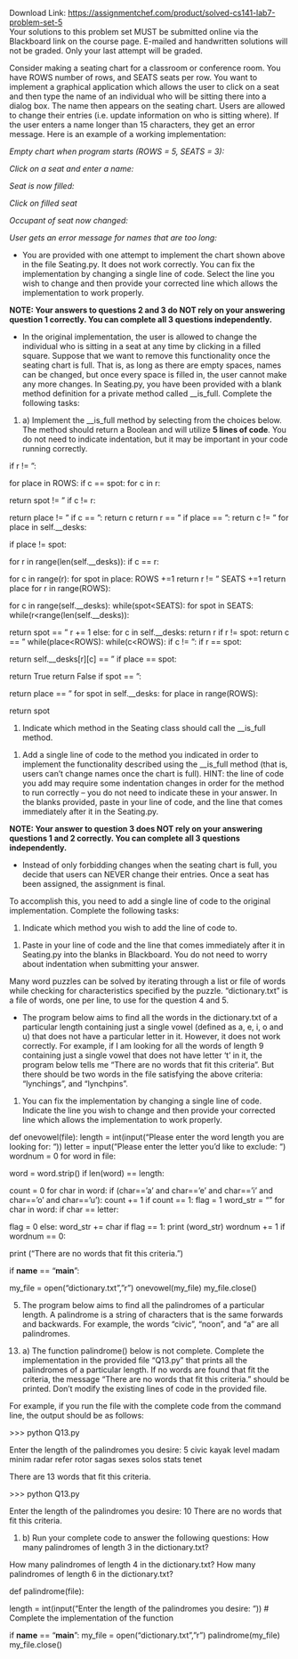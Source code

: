 Download Link: https://assignmentchef.com/product/solved-cs141-lab7-problem-set-5
<br>
Your solutions to this problem set MUST be submitted online via the Blackboard link on the course page. E-mailed and handwritten solutions will not be graded. Only your last attempt will be graded.

Consider making a seating chart for a classroom or conference room. You have ROWS number of rows, and SEATS seats per row. You want to implement a graphical application which allows the user to click on a seat and then type the name of an individual who will be sitting there into a dialog box. The name then appears on the seating chart. Users are allowed to change their entries (i.e. update information on who is sitting where). If the user enters a name longer than 15 characters, they get an error message. Here is an example of a working implementation:

<em>Empty chart when program starts (ROWS = 5, SEATS = 3): </em>




<em>Click on a seat and enter a name: </em>

<em>Seat is now filled: </em>

<em> </em>

<em>Click on filled seat </em>

<em> </em>

<em>Occupant of seat now changed: </em>




<em>User gets an error message for names that are too long: </em>

<em> </em>

<ul>

 <li>You are provided with one attempt to implement the chart shown above in the file Seating.py. It does not work correctly. You can fix the implementation by changing a single line of code. Select the line you wish to change and then provide your corrected line which allows the implementation to work properly.</li>

</ul>

<strong>NOTE: Your answers to questions 2 and 3 do NOT rely on your answering question 1 correctly. You can complete all 3 questions independently. </strong>

<ul>

 <li>In the original implementation, the user is allowed to change the individual who is sitting in a seat at any time by clicking in a filled square. Suppose that we want to remove this functionality once the seating chart is full. That is, as long as there are empty spaces, names can be changed, but once every space is filled in, the user cannot make any more changes. In Seating.py, you have been provided with a blank method definition for a private method called __is_full. Complete the following tasks:</li>

</ul>

<ol>

 <li>a) Implement the __is_full method by selecting from the choices below. The method should return a Boolean and will utilize <strong>5 lines of code</strong>. You do not need to indicate indentation, but it may be important in your code running correctly.</li>

</ol>

if r != ”:

for place in ROWS: if c == spot: for c in r:

return spot != ” if c != r:

return place != ” if c == ”: return c return r == ” if place == ”: return c != ” for place in self.__desks:

if place != spot:

for r in range(len(self.__desks)): if c == r:

for c in range(r): for spot in place: ROWS +=1 return r != ” SEATS +=1 return place for r in range(ROWS):

for c in range(self.__desks): while(spot&lt;SEATS): for spot in SEATS: while(r&lt;range(len(self.__desks)):

return spot == ” r += 1 else: for c in self.__desks: return r if r != spot: return c == ” while(place&lt;ROWS): while(c&lt;ROWS): if c != ”: if r == spot:

return self.__desks[r][c] == ” if place == spot:

return True return False if spot == ”:

return place == ” for spot in self.__desks: for place in range(ROWS):

return spot




<ol>

 <li>Indicate which method in the Seating class should call the __is_full method.</li>

</ol>




<ol>

 <li>Add a single line of code to the method you indicated in order to implement the functionality described using the __is_full method (that is, users can’t change names once the chart is full). HINT: the line of code you add may require some indentation changes in order for the method to run correctly – you do not need to indicate these in your answer. In the blanks provided, paste in your line of code, and the line that comes immediately after it in the Seating.py.</li>

</ol>




<strong>NOTE: Your answer to question 3 does NOT rely on your answering questions 1 and 2 correctly. You can complete all 3 questions independently. </strong>




<ul>

 <li>Instead of only forbidding changes when the seating chart is full, you decide that users can NEVER change their entries. Once a seat has been assigned, the assignment is final.</li>

</ul>

To accomplish this, you need to add a single line of code to the original implementation. Complete the following tasks:




<ol>

 <li>Indicate which method you wish to add the line of code to.</li>

</ol>




<ol>

 <li>Paste in your line of code and the line that comes immediately after it in Seating.py into the blanks in Blackboard. You do not need to worry about indentation when submitting your answer.</li>

</ol>




Many word puzzles can be solved by iterating through a list or file of words while checking for characteristics specified by the puzzle. “dictionary.txt” is a file of words, one per line, to use for the question 4 and 5.




<ul>

 <li>The program below aims to find all the words in the dictionary.txt of a particular length containing just a single vowel (defined as a, e, i, o and u) that does not have a particular letter in it. However, it does not work correctly. For example, if I am looking for all the words of length 9 containing just a single vowel that does not have letter ‘t’ in it, the program below tells me “There are no words that fit this criteria”. But there should be two words in the file satisfying the above criteria: “lynchings”, and “lynchpins”.</li>

</ul>




<ol>

 <li>You can fix the implementation by changing a single line of code. Indicate the line you wish to change and then provide your corrected line which allows the implementation to work properly.</li>

</ol>




def onevowel(file):      length = int(input(“Please enter the word length you are looking for: “))     letter = input(“Please enter the letter you’d like to exclude: “)     wordnum = 0     for word in file:

word = word.strip()         if len(word) == length:

count = 0             for char in word:                 if (char==’a’ and char==’e’ and char==’i’ and char==’o’ and char==’u’):                     count += 1             if count == 1:                 flag = 1                 word_str = “”                 for char in word:                      if char == letter:

flag = 0                     else:                         word_str += char                 if flag == 1:                      print (word_str)                     wordnum += 1     if wordnum == 0:

print (“There are no words that fit this criteria.”)

if __name__ == “__main__”:

my_file = open(“dictionary.txt”,”r”)     onevowel(my_file)     my_file.close()







5) The program below aims to find all the palindromes of a particular length. A palindrome is a string of characters that is the same forwards and backwards. For example, the words “civic”, “noon”, and “a” are all palindromes.




<ol start="13">

 <li>a) The function palindrome() below is not complete. Complete the implementation in the provided file “Q13.py” that prints all the palindromes of a particular length. If no words are found that fit the criteria, the message “There are no words that fit this criteria.” should be printed. Don’t modify the existing lines of code in the provided file.</li>

</ol>




For example, if you run the file with the complete code from the command line, the output should be as follows:




&gt;&gt;&gt; python Q13.py

Enter the length of the palindromes you desire: 5 civic kayak level madam minim radar refer rotor sagas sexes solos stats tenet

There are 13 words that fit this criteria.




&gt;&gt;&gt; python Q13.py

Enter the length of the palindromes you desire: 10 There are no words that fit this criteria.




<ol>

 <li>b) Run your complete code to answer the following questions: How many palindromes of length 3 in the dictionary.txt?</li>

</ol>

How many palindromes of length 4 in the dictionary.txt? How many palindromes of length 6 in the dictionary.txt?







def palindrome(file):

length = int(input(“Enter the length of the palindromes you desire: “))     # Complete the implementation of the function

if __name__ == “__main__”:     my_file = open(“dictionary.txt”,”r”)     palindrome(my_file)     my_file.close()